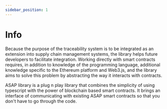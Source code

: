 ```yaml
---
sidebar_position: 1
---
```


# Info

Because the purpose of the traceability system is to be integrated as an extension into supply chain management systems, the library helps future developers to facilitate integration. Working directly with smart contracts requires, in addition to knowledge of the programming language, additional knowledge specific to the Ethereum platform and Web3.js, and the library aims to solve this problem by abstracting the way it interacts with contracts.

ASAP library is a plug n play library that combines the simplicity of using typescript with the power of blockchain based smart contracts. It brings an interface of communicating with existing ASAP smart contracts so that you don't have to go through the code.
